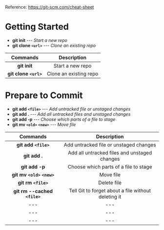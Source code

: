 Reference: https://git-scm.com/cheat-sheet

# Getting Started

- **git init** --- *Start a new repo*
- **git clone `<url>`** --- *Clone an existing repo*

| Commands | Description |
| :---: | :---: |
| **git init** | Start a new repo |
| **git clone `<url>`** | Clone an existing repo |





# Prepare to Commit
- **git add `<file>`** --- *Add untracked file or unstaged changes*
- **git add .** --- *Add all untracked files and unstaged changes*
- **git add -p** --- *Choose which parts of a file to stage*
- **git mv `<old>` `<new>`** --- *Move file*

| Commands | Description |
| :---: | :---: |
| **git add `<file>`** | Add untracked file or unstaged changes |
| **git add .** | Add all untracked files and unstaged changes |
| **git add -p** | Choose which parts of a file to stage |
| **git mv `<old>` `<new>`** | Move file |
| **git rm `<file>`** | Delete file |
| **git rm --cached `<file>`** | Tell Git to forget about a file without deleting it |
| --- | --- |
| --- | --- |
| --- | --- |
